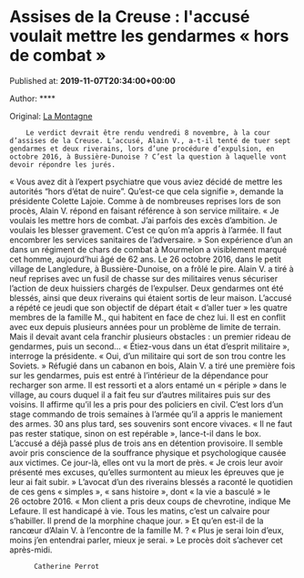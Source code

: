 
# Assises de la Creuse : l'accusé voulait mettre les gendarmes « hors de combat »

Published at: **2019-11-07T20:34:00+00:00**

Author: ****

Original: [La Montagne](https://www.lamontagne.fr/gueret-23000/actualites/assises-de-la-creuse-l-accuse-voulait-mettre-les-gendarmes-hors-de-combat_13679940/)


        Le verdict devrait être rendu vendredi 8 novembre, à la cour d’assises de la Creuse. L’accusé, Alain V., a-t-il tenté de tuer sept gendarmes et deux riverains, lors d’une procédure d’expulsion, en octobre 2016, à Bussière-Dunoise ? C’est la question à laquelle vont devoir répondre les jurés.
      
« Vous avez dit à l’expert psychiatre que vous aviez décidé de mettre les autorités “hors d’état de nuire”. Qu’est-ce que cela signifie », demande la présidente Colette Lajoie.
Comme à de nombreuses reprises lors de son procès, Alain V. répond en faisant référence à son service militaire. « Je voulais les mettre hors de combat. J’ai parfois des excès d’ambition. Je voulais les blesser gravement. C’est ce qu’on m’a appris à l’armée. Il faut encombrer les services sanitaires de l’adversaire. » Son expérience d’un an dans un régiment de chars de combat à Mourmelon a visiblement marqué cet homme, aujourd’hui âgé de 62 ans.
Le 26 octobre 2016, dans le petit village de Langledure, à Bussière-Dunoise, on a frôlé le pire. Alain V. a tiré à neuf reprises avec un fusil de chasse sur des militaires venus sécuriser l’action de deux huissiers chargés de l’expulser. Deux gendarmes ont été blessés, ainsi que deux riverains qui étaient sortis de leur maison.
L’accusé a répété ce jeudi que son objectif de départ était « d’aller tuer » les quatre membres de la famille M., qui habitent en face de chez lui. Il est en conflit avec eux depuis plusieurs années pour un problème de limite de terrain. Mais il devait avant cela franchir plusieurs obstacles : un premier rideau de gendarmes, puis un second…
« Étiez-vous dans un état d’esprit militaire », interroge la présidente. « Oui, d’un militaire qui sort de son trou contre les Soviets. » Réfugié dans un cabanon en bois, Alain V. a tiré une première fois sur les gendarmes, puis est entré à l’intérieur de la dépendance pour recharger son arme. Il est ressorti et a alors entamé un « périple » dans le village, au cours duquel il a fait feu sur d’autres militaires puis sur des voisins. Il affirme qu’il les a pris pour des policiers en civil.
C’est lors d’un stage commando de trois semaines à l’armée qu’il a appris le maniement des armes. 30 ans plus tard, ses souvenirs sont encore vivaces. « Il ne faut pas rester statique, sinon on est repérable », lance-t-il dans le box.
L’accusé a déjà passé plus de trois ans en détention provisoire. Il semble avoir pris conscience de la souffrance physique et psychologique causée aux victimes. Ce jour-là, elles ont vu la mort de près. « Je crois leur avoir présenté mes excuses, qu’elles surmontent au mieux les épreuves que je leur ai fait subir. »
L’avocat d’un des riverains blessés a raconté le quotidien de ces gens « simples », « sans histoire », dont « la vie a basculé » le 26 octobre 2016. « Mon client a pris deux coups de chevrotine, indique Me Lefaure. Il est handicapé à vie. Tous les matins, c’est un calvaire pour s’habiller. Il prend de la morphine chaque jour. »
Et qu’en est-il de la rancœur d’Alain V. à l’encontre de la famille M. ? « Plus je serai loin d’eux, moins j’en entendrai parler, mieux je serai. » Le procès doit s’achever cet après-midi.

        
          Catherine Perrot
        
      
